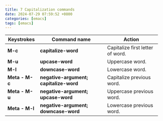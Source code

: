 ```yaml
---  
title: 7 Capitalization commands  
date: 2024-07-29 07:59:52 +0800  
categories: [emacs]  
tags: [emacs]  
--- 
```

| **Keystrokes** | **Command name**                       | **Action**                       |
| -------------- | -------------------------------------- | -------------------------------- |
| **M-c**        | **capitalize-word**                    | Capitalize first letter of word. |
| **M-u**        | **upcase-word**                        | Uppercase word.                  |
| **M-l**        | **downcase-word**                      | Lowercase word.                  |
| **Meta - M-c** | **negative-argument; capitalize-word** | Capitalize previous word.        |
| **Meta - M-u** | **negative-argument; upcase-word**     | Uppercase previous word.         |
| **Meta - M-l** | **negative-argument; downcase-word**   | Lowercase previous word.         |
